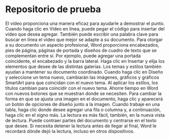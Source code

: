 # Repositorio de prueba
El vídeo proporciona una manera eficaz para ayudarle a demostrar el punto. Cuando haga clic en Vídeo en línea, puede pegar el código para insertar del vídeo que desea agregar. También puede escribir una palabra clave para buscar en línea el vídeo que mejor se adapte a su documento.
Para otorgar a su documento un aspecto profesional, Word proporciona encabezados, pies de página, páginas de portada y diseños de cuadro de texto que se complementan entre sí. Por ejemplo, puede agregar una portada coincidente, el encabezado y la barra lateral. Haga clic en Insertar y elija los elementos que desee de las distintas galerías.
Los temas y estilos también ayudan a mantener su documento coordinado. Cuando haga clic en Diseño y seleccione un tema nuevo, cambiarán las imágenes, gráficos y gráficos SmartArt para que coincidan con el nuevo tema. Al aplicar los estilos, los títulos cambian para coincidir con el nuevo tema.
Ahorre tiempo en Word con nuevos botones que se muestran donde se necesiten. Para cambiar la forma en que se ajusta una imagen en el documento, haga clic y aparecerá un botón de opciones de diseño junto a la imagen. Cuando trabaje en una tabla, haga clic donde desee agregar una fila o columna y, a continuación, haga clic en el signo más.
La lectura es más fácil, también, en la nueva vista de lectura. Puede contraer partes del documento y centrarse en el texto que desee. Si necesita detener la lectura antes de llegar al final, Word le recordará dónde dejó la lectura, incluso en otros dispositivos.
